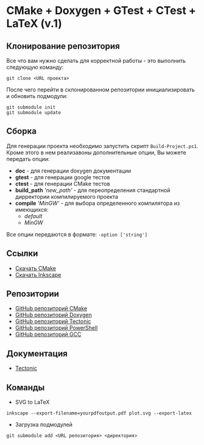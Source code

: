 # CMake + Doxygen + GTest + CTest + LaTeX (v.1)


## Клонирование репозитория

Все что вам нужно сделать для корректной работы - это выполнить следующую команду:

```
git clone <URL проекта>
```

После чего перейти в склонированном репозитории инициализировать и обновить подмодули:

```
git submodule init
git submodule update
```

## Сборка

Для генерации проекта необходимо запустить скрипт `Build-Project.ps1`. Кроме этого в нем реализавоны дополнительные опции, Вы можете передать опции:

* **doc**   - для генерации doxygen документации
* **gtest** - для генерации google тестов
* **ctest** - для генерации CMake тестов
* **build_path** *'new_path'* - для переопределения стандартной дирректории компилируемого проекта
* **compile** *'MinGW'* - для выбора определенного компилятора из имеющихся:
    * *default*
    * *MinGW*

Все опции передаются в формате: `-option ['string']`

## Ссылки

* [Скачать CMake](https://cmake.org/download/)
* [Скачать Inkscape](https://inkscape.org/ru/release/inkscape-1.0/)

## Репозитории

* [GitHub репозиторий CMake](https://github.com/Kitware/CMake)
* [GitHub репозиторий Doxygen](https://github.com/doxygen/doxygen)
* [GitHub репозиторий Tectonic](https://github.com/tectonic-typesetting/tectonic)
* [GitHub репозиторий PowerShell](https://github.com/PowerShell/PowerShell)
* [GitHub репозиторий GCC](https://github.com/gcc-mirror/gcc)

## Документация

* [Tectonic](https://tectonic-typesetting.github.io/book/latest/installation/)

## Команды

* SVG to LaTeX
```
inkscape --export-filename=yourpdfoutput.pdf plot.svg --export-latex
```

* Загрузка подмодулей
```
git submodule add <URL репозитория> <директория>
```